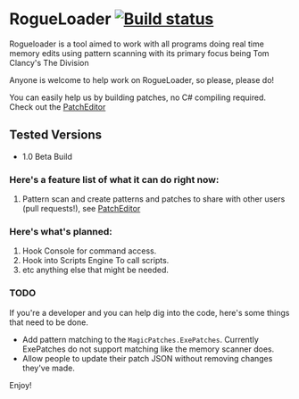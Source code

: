 # RogueLoader [![Build status](https://ci.appveyor.com/api/projects/status/evq3v5pgw6wxegi4?svg=true)](https://ci.appveyor.com/project/no1dead/rogueloader)


Rogueloader is a tool aimed to work with all programs doing real time memory edits using pattern scanning with its primary focus being Tom Clancy's The Division

Anyone is welcome to help work on RogueLoader, so please, please do! 


You can easily help us by building patches, no C# compiling required. Check out the [PatchEditor](https://github.com/dark-c0de/DarkLoader/wiki/Patch-Editor)

## Tested Versions
* 1.0 Beta Build

### Here's a feature list of what it can do right now:
1. Pattern scan and create patterns and patches to share with other users (pull requests!), see [PatchEditor](https://github.com/dark-c0de/DarkLoader/wiki/Patch-Editor)

### Here's what's planned:
1. Hook Console for command access.
2. Hook into Scripts Engine To call scripts.
3. etc anything else that might be needed.


### TODO
If you're a developer and you can help dig into the code, here's some things that need to be done.
* Add pattern matching to the `MagicPatches.ExePatches`. Currently ExePatches do not support matching like the memory scanner does. 
* Allow people to update their patch JSON without removing changes they've made.

Enjoy!
